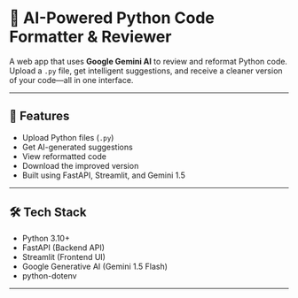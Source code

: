 # 🧠 AI-Powered Python Code Formatter & Reviewer

A web app that uses **Google Gemini AI** to review and reformat Python code. Upload a `.py` file, get intelligent suggestions, and receive a cleaner version of your code—all in one interface.

---

## 🚀 Features
- Upload Python files (`.py`)
- Get AI-generated suggestions
- View reformatted code
- Download the improved version
- Built using FastAPI, Streamlit, and Gemini 1.5

---

## 🛠️ Tech Stack
- Python 3.10+
- FastAPI (Backend API)
- Streamlit (Frontend UI)
- Google Generative AI (Gemini 1.5 Flash)
- python-dotenv

---


